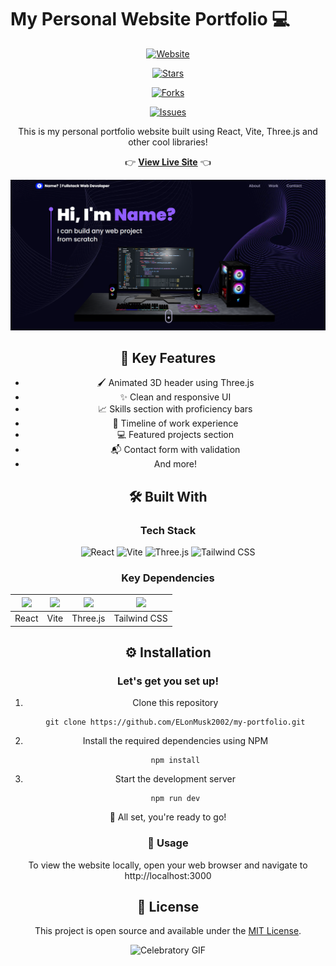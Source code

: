 # My Personal Website Portfolio 💻

<div align="center">

[![Website](https://img.shields.io/website?label=my-portfolio432.vercel.app&style=for-the-badge&logo=react&logoColor=white&url=https%3A%2F%2Fmy-portfolio432.vercel.app%2F)](https://my-portfolio432.vercel.app/)

[![Stars](https://img.shields.io/github/stars/ElonMusk2002/my-portfolio?style=for-the-badge&logo=github&logoColor=white)](https://github.com/ElonMusk2002/my-portfolio/stargazers)

[![Forks](https://img.shields.io/github/forks/ElonMusk2002/my-portfolio?style=for-the-badge&logo=github&logoColor=white)](https://github.com/ElonMusk2002/my-portfolio/network/members)

[![Issues](https://img.shields.io/github/issues/ElonMusk2002/my-portfolio?style=for-the-badge&logo=github&logoColor=white)](https://github.com/ElonMusk2002/my-portfolio/issues)

This is my personal portfolio website built using React, Vite, Three.js and other cool libraries!

👉  **[View Live Site](https://my-portfolio432.vercel.app/)**  👈

![screenshot of personal-webp](Portfolio.png)


## 🚀 Key Features

- 🖌️ Animated 3D header using Three.js
- ✨ Clean and responsive UI 
- 📈 Skills section with proficiency bars
- 📅 Timeline of work experience
- 💻 Featured projects section
- 📬 Contact form with validation
- And more!

## 🛠 Built With

### Tech Stack

![React](https://img.shields.io/badge/-React-61DAFB?logo=react&logoColor=white&style=for-the-badge)
![Vite](https://img.shields.io/badge/-Vite-646CFF?logo=vite&logoColor=white&style=for-the-badge)
![Three.js](https://img.shields.io/badge/-Three.js-black?logo=three-dot-js&style=for-the-badge)
![Tailwind CSS](https://img.shields.io/badge/-Tailwind%20CSS-38B2AC?logo=tailwind-css&logoColor=white&style=for-the-badge)

### Key Dependencies

|<img src="https://img.shields.io/badge/-React-61DAFB?logo=react&logoColor=white&style=flat"/>|<img src="https://img.shields.io/badge/-Vite-646CFF?logo=vite&logoColor=white&style=flat"/>|<img src="https://img.shields.io/badge/-Three.js-black?logo=three-dot-js&style=flat"/>|<img src="https://img.shields.io/badge/-Tailwind%20CSS-38B2AC?logo=tailwind-css&logoColor=white&style=flat"/>|
|-|-|-|-|
|React|Vite|Three.js|Tailwind CSS|


## ⚙️ Installation

<div align="center">

### Let's get you set up!

1. Clone this repository
   ```
   git clone https://github.com/ELonMusk2002/my-portfolio.git
   ```
2. Install the required dependencies using NPM
   ```
   npm install
   ```
3. Start the development server
   ```
   npm run dev
   ```
</div>

   <div align="center">
🎉 All set, you're ready to go!
</div>

### 🤳 Usage

To view the website locally, open your web browser and navigate to http://localhost:3000

## 🔑 License

This project is open source and available under the [MIT License](LICENSE).

<p align="center">
  <img src="https://media.giphy.com/media/L1R1tvI9svkIWwpVYr/giphy.gif" alt="Celebratory GIF"/>
</p>
